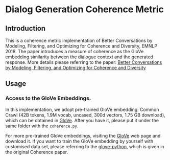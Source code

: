 # Dialog Generation Coherence Metric

## Introduction

This is a coherence metric implementation of Better Conversations by Modeling, Filtering, and Optimizing for Coherence and Diversity, EMNLP 2018. 
The paper introduces a measure of coherence as the GloVe embedding similarity between the dialogue context and the generated response.
More details please referring to the paper: [Better Conversations by Modeling, Filtering, and Optimizing for Coherence and Diversity](https://www.aclweb.org/anthology/D18-1432.pdf)

## Usage
### Access to the GloVe Embeddings.
In this implementation, we adopt pre-trained GloVe embedding: Common Crawl (42B tokens, 1.9M vocab, uncased, 300d vectors, 1.75 GB download), which can be obtained in [GloVe](https://nlp.stanford.edu/projects/glove/). After you have it, please put it under the same folder with the `coherence.py`.

For more pre-trained GloVe embeddings, visiting the [GloVe](https://nlp.stanford.edu/projects/glove/) web page and download it.
If you want to train the GloVe embedding by yourself with customised data set, please referring to the [glove-python](https://github.com/maciejkula/glove-python), which is given in the original Coherence paper.

